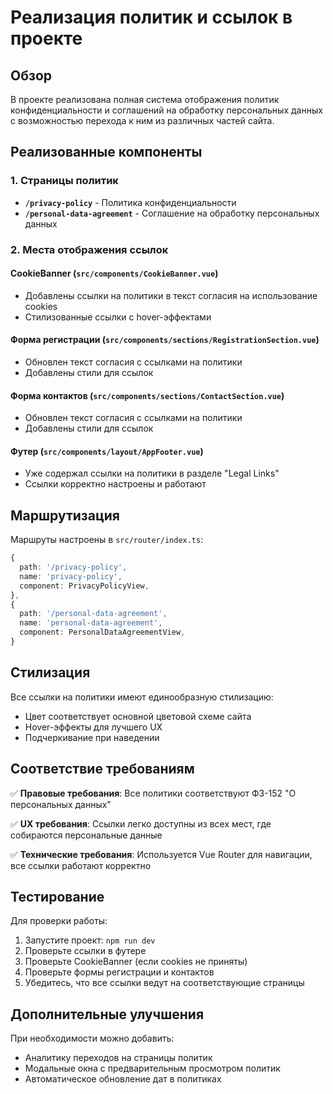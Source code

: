 # Реализация политик и ссылок в проекте

## Обзор

В проекте реализована полная система отображения политик конфиденциальности и соглашений на обработку персональных данных с возможностью перехода к ним из различных частей сайта.

## Реализованные компоненты

### 1. Страницы политик

- **`/privacy-policy`** - Политика конфиденциальности
- **`/personal-data-agreement`** - Соглашение на обработку персональных данных

### 2. Места отображения ссылок

#### CookieBanner (`src/components/CookieBanner.vue`)
- Добавлены ссылки на политики в текст согласия на использование cookies
- Стилизованные ссылки с hover-эффектами

#### Форма регистрации (`src/components/sections/RegistrationSection.vue`)
- Обновлен текст согласия с ссылками на политики
- Добавлены стили для ссылок

#### Форма контактов (`src/components/sections/ContactSection.vue`)
- Обновлен текст согласия с ссылками на политики
- Добавлены стили для ссылок

#### Футер (`src/components/layout/AppFooter.vue`)
- Уже содержал ссылки на политики в разделе "Legal Links"
- Ссылки корректно настроены и работают

## Маршрутизация

Маршруты настроены в `src/router/index.ts`:

```typescript
{
  path: '/privacy-policy',
  name: 'privacy-policy',
  component: PrivacyPolicyView,
},
{
  path: '/personal-data-agreement',
  name: 'personal-data-agreement',
  component: PersonalDataAgreementView,
}
```

## Стилизация

Все ссылки на политики имеют единообразную стилизацию:
- Цвет соответствует основной цветовой схеме сайта
- Hover-эффекты для лучшего UX
- Подчеркивание при наведении

## Соответствие требованиям

✅ **Правовые требования**: Все политики соответствуют ФЗ-152 "О персональных данных"

✅ **UX требования**: Ссылки легко доступны из всех мест, где собираются персональные данные

✅ **Технические требования**: Используется Vue Router для навигации, все ссылки работают корректно

## Тестирование

Для проверки работы:

1. Запустите проект: `npm run dev`
2. Проверьте ссылки в футере
3. Проверьте CookieBanner (если cookies не приняты)
4. Проверьте формы регистрации и контактов
5. Убедитесь, что все ссылки ведут на соответствующие страницы

## Дополнительные улучшения

При необходимости можно добавить:
- Аналитику переходов на страницы политик
- Модальные окна с предварительным просмотром политик
- Автоматическое обновление дат в политиках 